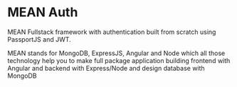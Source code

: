 # MEAN Auth
MEAN Fullstack framework with authentication built from scratch using PassportJS and JWT.

MEAN stands for MongoDB, ExpressJS, Angular and Node which all those technology help you to make full package application
building frontend with Angular and backend with Express/Node and design database with MongoDB